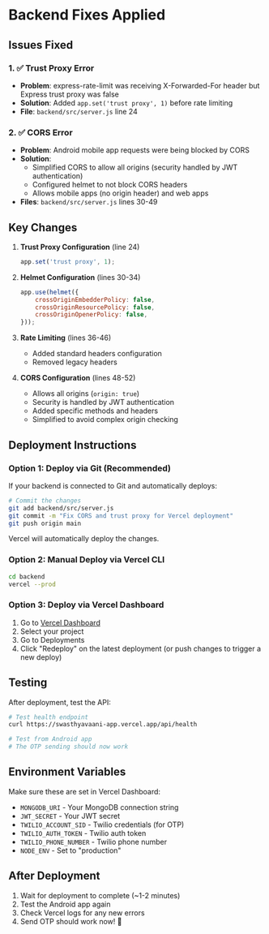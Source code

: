 # Backend Fixes Applied

## Issues Fixed

### 1. ✅ Trust Proxy Error
- **Problem**: express-rate-limit was receiving X-Forwarded-For header but Express trust proxy was false
- **Solution**: Added `app.set('trust proxy', 1)` before rate limiting
- **File**: `backend/src/server.js` line 24

### 2. ✅ CORS Error
- **Problem**: Android mobile app requests were being blocked by CORS
- **Solution**: 
  - Simplified CORS to allow all origins (security handled by JWT authentication)
  - Configured helmet to not block CORS headers
  - Allows mobile apps (no origin header) and web apps
- **Files**: `backend/src/server.js` lines 30-49

## Key Changes

1. **Trust Proxy Configuration** (line 24)
   ```javascript
   app.set('trust proxy', 1);
   ```

2. **Helmet Configuration** (lines 30-34)
   ```javascript
   app.use(helmet({
       crossOriginEmbedderPolicy: false,
       crossOriginResourcePolicy: false,
       crossOriginOpenerPolicy: false,
   }));
   ```

3. **Rate Limiting** (lines 36-46)
   - Added standard headers configuration
   - Removed legacy headers

4. **CORS Configuration** (lines 48-52)
   - Allows all origins (`origin: true`)
   - Security is handled by JWT authentication
   - Added specific methods and headers
   - Simplified to avoid complex origin checking

## Deployment Instructions

### Option 1: Deploy via Git (Recommended)

If your backend is connected to Git and automatically deploys:

```bash
# Commit the changes
git add backend/src/server.js
git commit -m "Fix CORS and trust proxy for Vercel deployment"
git push origin main
```

Vercel will automatically deploy the changes.

### Option 2: Manual Deploy via Vercel CLI

```bash
cd backend
vercel --prod
```

### Option 3: Deploy via Vercel Dashboard

1. Go to [Vercel Dashboard](https://vercel.com)
2. Select your project
3. Go to Deployments
4. Click "Redeploy" on the latest deployment (or push changes to trigger a new deploy)

## Testing

After deployment, test the API:

```bash
# Test health endpoint
curl https://swasthyavaani-app.vercel.app/api/health

# Test from Android app
# The OTP sending should now work
```

## Environment Variables

Make sure these are set in Vercel Dashboard:
- `MONGODB_URI` - Your MongoDB connection string
- `JWT_SECRET` - Your JWT secret
- `TWILIO_ACCOUNT_SID` - Twilio credentials (for OTP)
- `TWILIO_AUTH_TOKEN` - Twilio auth token
- `TWILIO_PHONE_NUMBER` - Twilio phone number
- `NODE_ENV` - Set to "production"

## After Deployment

1. Wait for deployment to complete (~1-2 minutes)
2. Test the Android app again
3. Check Vercel logs for any new errors
4. Send OTP should work now! 🎉

